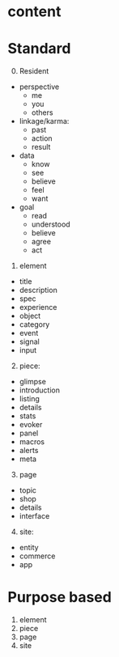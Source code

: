 # content

# Standard

0. Resident
  - perspective
    - me
    - you
    - others
  - linkage/karma:
    - past
    - action
    - result
  - data
    - know
    - see
    - believe
    - feel
    - want
  - goal
    - read
    - understood
    - believe
    - agree
    - act

1. element
  - title
  - description
  - spec
  - experience
  - object
  - category
  - event
  - signal
  - input


2. piece:
  - glimpse
  - introduction
  - listing
  - details
  - stats
  - evoker
  - panel
  - macros
  - alerts
  - meta

3. page
  - topic
  - shop
  - details
  - interface

4. site:
  - entity
  - commerce
  - app

# Purpose based

1. element
2. piece
3. page
4. site
